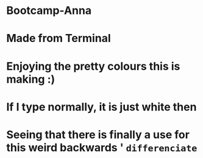# Bootcamp-Anna
# Made from Terminal
# Enjoying the pretty colours this is making :)
# If I type normally, it is just white then
# Seeing that there is finally a use for this weird backwards '  ` differenciate `